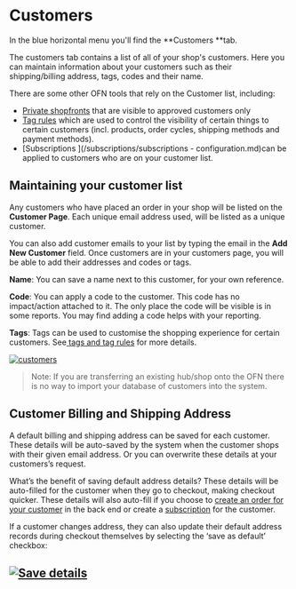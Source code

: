 # Customers

In the blue horizontal menu you'll find the **Customers **tab. 

The customers tab contains a list of all of your shop's customers. Here you can maintain information about your customers such as their shipping/billing address, tags, codes and their name.

There are some other OFN tools that rely on the Customer list, including:

* [Private shopfronts](/private-shopfront.md) that are visible to approved customers only
* [Tag rules](/tags-and-tag-rules.md) which are used to control the visibility of certain things to certain customers \(incl. products, order cycles, shipping methods and payment methods\).
* [Subscriptions ](/subscriptions/subscriptions - configuration.md)can be applied to customers who are on your customer list.

## Maintaining your customer list

Any customers who have placed an order in your shop will be listed on the **Customer Page**. Each unique email address used, will be listed as a unique customer. 

You can also add customer emails to your list by typing the email in the **Add New Customer** field. Once customers are in your customers page, you will be able to add their addresses and codes or tags.

**Name**: You can save a name next to this customer, for your own reference.

**Code**: You can apply a code to the customer. This code has no impact/action attached to it. The only place the code will be visible is in some reports. You may find adding a code helps with your reporting.

**Tags**: Tags can be used to customise the shopping experience for certain customers. See[ tags and tag rules](/tags-and-tag-rules.md) for more details.

[![](https://openfoodnetwork.org/wp-content/uploads/2015/10/customers.png "customers")](https://openfoodnetwork.org/wp-content/uploads/2015/10/customers.png)

> Note: If you are transferring an existing hub/shop onto the OFN there is no way to import your database of customers into the system.

## Customer Billing and Shipping Address

A default billing and shipping address can be saved for each customer. These details will be auto-saved by the system when the customer shops with their given email address. Or you can overwrite these details at your customers’s request.

What’s the benefit of saving default address details? These details will be auto-filled for the customer when they go to checkout, making checkout quicker. These details will also auto-fill if you choose to [create an order for your customer](/create-orders-manually.md) in the back end or create a [subscription](/subscriptions/subscriptions-creating-and-managing-orders.md) for the customer.

If a customer changes address, they can also update their default address records during checkout themselves by selecting the ‘save as default’ checkbox:

## [![](https://openfoodnetwork.org/wp-content/uploads/2015/10/save.png "Save details")](https://openfoodnetwork.org/wp-content/uploads/2015/10/save.png)



